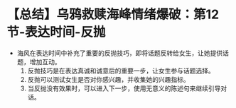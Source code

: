 # 【总结】乌鸦救赎海峰情绪爆破：第12节-表达时间-反抛

-   海风在表达时间中补充了重要的反抛技巧，即将话题反转给女生，让她提供话题，增加互动。
    1.  反抛技巧是在表达真诚和诚意后的重要一步，让女生参与话题选择。
    2.  反抛可以测试女生是否对你感兴趣，并收集她的兴趣指标。
    3.  当反抛没有效果时，可以进入下一步，使用无意义的陈述句来继续引导对话。